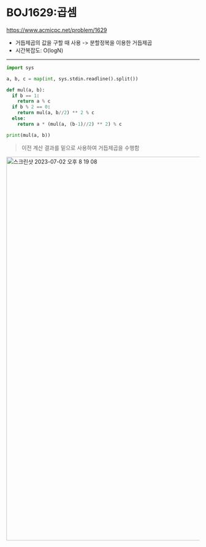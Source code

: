 # BOJ1629:곱셈

<https://www.acmicpc.net/problem/1629>

- 거듭제곱의 값을 구할 때 사용 -> 분할정복을 이용한 거듭제곱
- 시간복잡도: O(logN)

---

```python
import sys

a, b, c = map(int, sys.stdin.readline().split())

def mul(a, b):
  if b == 1:
    return a % c
  if b % 2 == 0:
    return mul(a, b//2) ** 2 % c
  else:
    return a * (mul(a, (b-1)//2) ** 2) % c

print(mul(a, b))
```

> 이전 계산 결과를 밑으로 사용하여 거듭제곱을 수행함

<img width="1000" alt="스크린샷 2023-07-02 오후 8 19 08" src="https://github.com/kimchanho97/algorithm/assets/104095041/a5b190f3-a77c-42e3-93fa-b48dc0c8cd58">
